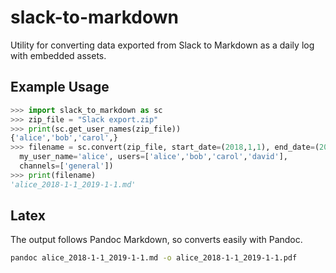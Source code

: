 # slack-to-markdown
Utility for converting data exported from Slack to Markdown as a daily log with embedded assets.

## Example Usage
```python
>>> import slack_to_markdown as sc
>>> zip_file = "Slack export.zip"
>>> print(sc.get_user_names(zip_file))
{'alice','bob','carol',}
>>> filename = sc.convert(zip_file, start_date=(2018,1,1), end_date=(2019,1,1),
  my_user_name='alice', users=['alice','bob','carol','david'],
  channels=['general'])
>>> print(filename)
'alice_2018-1-1_2019-1-1.md'
```

## Latex
The output follows Pandoc Markdown, so converts easily with Pandoc.
```bash
pandoc alice_2018-1-1_2019-1-1.md -o alice_2018-1-1_2019-1-1.pdf
```

